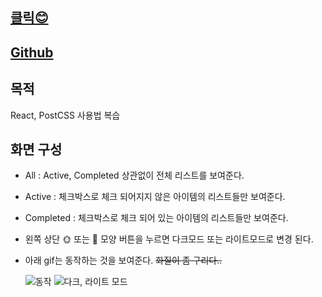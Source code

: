 ## [클릭😊](https://mellow-jelly-b228bf.netlify.app/)

## [Github](https://github.com/jeong922/todo_list)

## 목적

React, PostCSS 사용법 복습

## 화면 구성

- All : Active, Completed 상관없이 전체 리스트를 보여준다.
- Active : 체크박스로 체크 되어지지 않은 아이템의 리스트들만 보여준다.
- Completed : 체크박스로 체크 되어 있는 아이템의 리스트들만 보여준다.
- 왼쪽 상단 🌞 또는 🌙 모양 버튼을 누르면 다크모드 또는 라이트모드로 변경 된다.
- 아래 gif는 동작하는 것을 보여준다. ~~화질이 좀 구리다..~~

  ![동작](/projectsImage/TodoList/todo.gif)
  ![다크, 라이트 모드](/projectsImage/TodoList/theme.gif)
